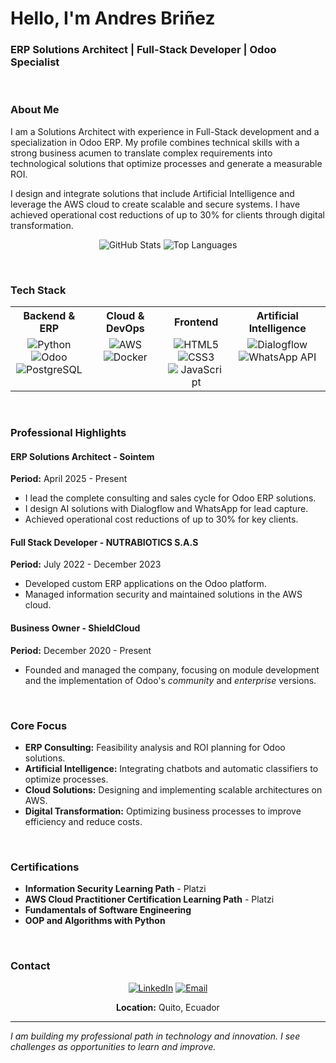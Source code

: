 # Hello, I'm Andres Briñez

### ERP Solutions Architect | Full-Stack Developer | Odoo Specialist

<br>

### About Me

I am a Solutions Architect with experience in Full-Stack development and a specialization in Odoo ERP. My profile combines technical skills with a strong business acumen to translate complex requirements into technological solutions that optimize processes and generate a measurable ROI.

I design and integrate solutions that include Artificial Intelligence and leverage the AWS cloud to create scalable and secure systems. I have achieved operational cost reductions of up to 30% for clients through digital transformation.

<div align="center">
  
![GitHub Stats](https://github-readme-stats.vercel.app/api?username=ACBRI&show_icons=true&theme=dracula&include_all_commits=true&count_private=true&hide_border=true)
![Top Languages](https://github-readme-stats.vercel.app/api/top-langs/?username=ACBRI&layout=compact&langs_count=6&theme=dracula&hide_border=true)

</div>

<br>

### Tech Stack

<table align="center">
<tr>
<th>Backend & ERP</th>
<th>Cloud & DevOps</th>
<th>Frontend</th>
<th>Artificial Intelligence</th>
</tr>
<tr>
<td align="center" style="vertical-align: top;">
<img src="https://img.shields.io/badge/Python-3776AB?style=flat&logo=python&logoColor=white" alt="Python"/><br>
<img src="https://img.shields.io/badge/Odoo-714B67?style=flat&logo=odoo&logoColor=white" alt="Odoo"/><br>
<img src="https://img.shields.io/badge/PostgreSQL-4169E1?style=flat&logo=postgresql&logoColor=white" alt="PostgreSQL"/>
</td>
<td align="center" style="vertical-align: top;">
<img src="https://img.shields.io/badge/AWS-232F3E?style=flat&logo=amazon-aws&logoColor=white" alt="AWS"/><br>
<img src="https://img.shields.io/badge/Docker-2496ED?style=flat&logo=docker&logoColor=white" alt="Docker"/>
</td>
<td align="center" style="vertical-align: top;">
<img src="https://img.shields.io/badge/HTML5-E34F26?style=flat&logo=html5&logoColor=white" alt="HTML5"/><br>
<img src="https://img.shields.io/badge/CSS3-1572B6?style=flat&logo=css3&logoColor=white" alt="CSS3"/><br>
<img src="https.shields.io/badge/JavaScript-F7DF1E?style=flat&logo=javascript&logoColor=black" alt="JavaScript"/>
</td>
<td align="center" style="vertical-align: top;">
<img src="https://img.shields.io/badge/Dialogflow-FF9800?style=flat&logo=dialogflow&logoColor=white" alt="Dialogflow"/><br>
<img src="https://img.shields.io/badge/WhatsApp_API-25D366?style=flat&logo=whatsapp&logoColor=white" alt="WhatsApp API"/>
</td>
</tr>
</table>

<br>

### Professional Highlights

#### ERP Solutions Architect - Sointem
**Period:** April 2025 - Present
- I lead the complete consulting and sales cycle for Odoo ERP solutions.
- I design AI solutions with Dialogflow and WhatsApp for lead capture.
- Achieved operational cost reductions of up to 30% for key clients.

#### Full Stack Developer - NUTRABIOTICS S.A.S
**Period:** July 2022 - December 2023
- Developed custom ERP applications on the Odoo platform.
- Managed information security and maintained solutions in the AWS cloud.

#### Business Owner - ShieldCloud
**Period:** December 2020 - Present
- Founded and managed the company, focusing on module development and the implementation of Odoo's *community* and *enterprise* versions.

<br>

### Core Focus

-   **ERP Consulting:** Feasibility analysis and ROI planning for Odoo solutions.
-   **Artificial Intelligence:** Integrating chatbots and automatic classifiers to optimize processes.
-   **Cloud Solutions:** Designing and implementing scalable architectures on AWS.
-   **Digital Transformation:** Optimizing business processes to improve efficiency and reduce costs.

<br>

### Certifications

-   **Information Security Learning Path** - Platzi
-   **AWS Cloud Practitioner Certification Learning Path** - Platzi
-   **Fundamentals of Software Engineering**
-   **OOP and Algorithms with Python**

<br>

### Contact

<div align="center">

[![LinkedIn](https://img.shields.io/badge/LinkedIn-0077B5?style=flat&logo=linkedin&logoColor=white)](https://www.linkedin.com/in/acbri)
[![Email](https://img.shields.io/badge/Email-D14836?style=flat&logo=gmail&logoColor=white)](mailto:acbri.19@gmail.com)

**Location:** Quito, Ecuador

</div>

---

*I am building my professional path in technology and innovation. I see challenges as opportunities to learn and improve.*
